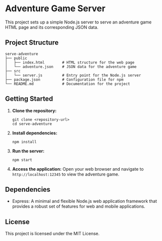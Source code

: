 # Adventure Game Server

This project sets up a simple Node.js server to serve an adventure game HTML page and its corresponding JSON data.

## Project Structure

```
serve-adventure
├── public
│   ├── index.html        # HTML structure for the web page
│   └── adventure.json    # JSON data for the adventure game
├── src
│   └── server.js         # Entry point for the Node.js server
├── package.json          # Configuration file for npm
└── README.md             # Documentation for the project
```

## Getting Started

1. **Clone the repository:**
   ```
   git clone <repository-url>
   cd serve-adventure
   ```

2. **Install dependencies:**
   ```
   npm install
   ```

3. **Run the server:**
   ```
   npm start
   ```

4. **Access the application:**
   Open your web browser and navigate to `http://localhost:12345` to view the adventure game.

## Dependencies

- Express: A minimal and flexible Node.js web application framework that provides a robust set of features for web and mobile applications.

## License

This project is licensed under the MIT License.